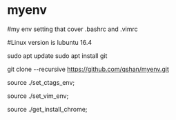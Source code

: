 # myenv
#my env setting that cover .bashrc and .vimrc

#Linux version is lubuntu 16.4

sudo apt update
sudo apt install git

git clone --recursive https://github.com/qshan/myenv.git

source ./set_ctags_env;

source ./set_vim_env;

source ./get_install_chrome;
